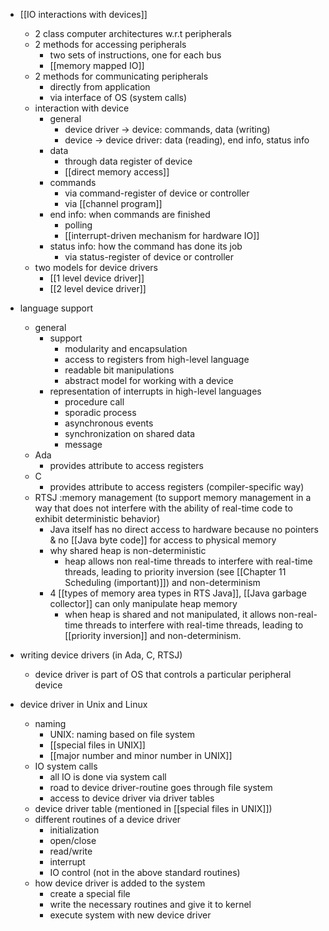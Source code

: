 
- [[IO interactions with devices]]
	- 2 class computer architectures w.r.t peripherals
	- 2 methods for accessing peripherals
		- two sets of instructions, one for each bus
		- [[memory mapped IO]]
	- 2 methods for communicating peripherals
		- directly from application
		- via interface of OS (system calls)
	- interaction with device
		- general
			- device driver -> device: commands, data (writing)
			- device -> device driver: data (reading), end info, status info
		- data
			- through data register of device
			- [[direct memory access]]
		- commands
			-  via command-register of device or controller
			-  via [[channel program]]
		- end info: when commands are finished
			- polling
			- [[interrupt-driven mechanism for hardware IO]]
		- status info: how the command has done its job
			-  via status-register of device or controller
	- two models for device drivers
		- [[1 level device driver]]
		- [[2 level device driver]]


- language support
	- general
		- support
			- modularity and encapsulation
			- access to registers from high-level language
			- readable bit manipulations
			- abstract model for working with a device
		- representation of interrupts in high-level languages
			- procedure call
			- sporadic process
			- asynchronous events
			- synchronization on shared data
			- message
	- Ada
		- provides attribute to access registers
	- C
		- provides attribute to access registers (compiler-specific way)
	- RTSJ :memory management (to support memory management in a way that does not interfere with the ability of real-time code to exhibit deterministic behavior)
		- Java itself has no direct access to hardware because no pointers & no [[Java byte code]] for access to physical memory
		- why shared heap is non-deterministic
			- heap allows non real-time threads to interfere with real-time threads, leading to priority inversion (see [[Chapter 11 Scheduling (important)]]) and non-determinism
		- 4 [[types of memory area types in RTS Java]], [[Java garbage collector]] can only manipulate heap memory
			- when heap is shared and not manipulated, it allows non-real-time threads to interfere with real-time threads, leading to [[priority inversion]] and non-determinism. 
- writing device drivers (in Ada, C, RTSJ)
	- device driver is part of OS that controls a particular peripheral device


- device driver in Unix and Linux
	- naming
		- UNIX: naming based on file system
		- [[special files in UNIX]]
		- [[major number and minor number in UNIX]]
	- IO system calls
		- all IO is done via system call
		- road to device driver-routine goes through file system
		- access to device driver via driver tables
	- device driver table (mentioned in [[special files in UNIX]])
	- different routines of a device driver 
		- initialization
		- open/close
		- read/write
		- interrupt
		- IO control (not in the above standard routines)
	- how device driver is added to the system
		- create a special file
		- write the necessary routines and give it to kernel
		- execute system with new device driver